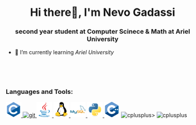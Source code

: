 <h1 align="center">Hi  there👋, I'm Nevo Gadassi</h1>
<h3 align="center">second year student at Computer Scinece & Math at Ariel University</h3>

- 🌱 I’m currently learning *Ariel University*

<p align="left"> <img src="https://komarev.com/ghpvc/?username=NevoGadassi&label=Profile%20views&color=0e75b6&style=flat" alt="" /> </p>
<p align="left"> <img src="https://komarev.com/ghpvc/?username=NevoGadassi&label=Visitors%20views&color=0e75b6&style=flat" alt="" /> </p>


<h3 align="left">Languages and Tools:</h3>
<p align="left"> 
  <a href="https://www.cprogramming.com/" target="_blank" rel="noreferrer"> <img src="https://raw.githubusercontent.com/devicons/devicon/master/icons/c/c-original.svg" alt="c" width="40" height="40"/> </a> <a href="https://www.w3schools.com/cpp/" target="_blank" rel="noreferrer"></a> <a href="https://git-scm.com/" target="_blank" rel="noreferrer">
  <img src="https://www.vectorlogo.zone/logos/git-scm/git-scm-icon.svg" alt="git" width="40" height="40"/> </a> <a href="https://www.java.com" target="_blank" rel="noreferrer"> <img src="https://raw.githubusercontent.com/devicons/devicon/master/icons/java/java-original.svg" alt="java" width="40" height="40"/> </a> <a href="https://www.linux.org/" target="_blank" rel="noreferrer"> <img src="https://raw.githubusercontent.com/devicons/devicon/master/icons/linux/linux-original.svg" alt="linux" width="40" height="40"/> </a> <a href="https://www.mysql.com/" target="_blank" rel="noreferrer"> <img src="https://raw.githubusercontent.com/devicons/devicon/master/icons/mysql/mysql-original-wordmark.svg" alt="mysql" width="40" height="40"/> </a> <a href="https://www.python.org" target="_blank" rel="noreferrer"> <img src="https://raw.githubusercontent.com/devicons/devicon/master/icons/python/python-original.svg" alt="python" width="40" height="40"/> </a><a><a href="https://www.w3schools.com/cpp/" target="_blank" rel="noreferrer">  <img src="https://raw.githubusercontent.com/devicons/devicon/master/icons/cplusplus/cplusplus-original.svg" alt="cplusplus" width="40" height="40"/></a> <img src="https://audacia.co.uk/img/technologies/c-.svg" alt="cplusplus" width="40" height="40"/></a>></a> <img src="https://upload.wikimedia.org/wikipedia/commons/thumb/e/ee/.NET_Core_Logo.svg/1024px-.NET_Core_Logo.svg.png" alt="cplusplus" width="40" height="40"/></a> </p>

<p><img align="left" src="https://github-readme-stats.vercel.app/api/top-langs?username=NevoGadassi&layout=compact&theme=dracula&langs_count=6" alt="" /></p>

<p>&nbsp;<img align="center" src="https://github-readme-stats.vercel.app/api?username=NevoGadassi&show_icons=true&locale=en&theme=dracula&langs_count=10" alt="" /></p>
